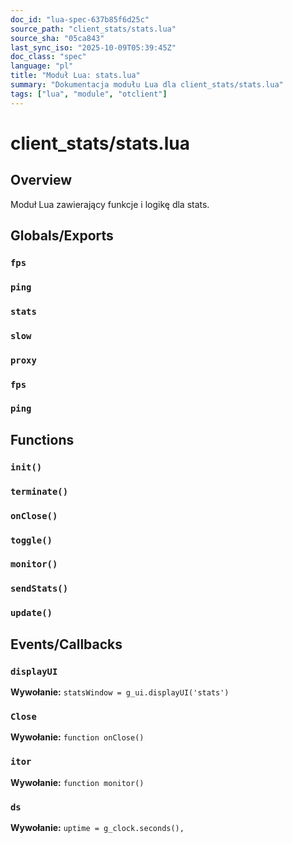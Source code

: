 ```yaml
---
doc_id: "lua-spec-637b85f6d25c"
source_path: "client_stats/stats.lua"
source_sha: "05ca843"
last_sync_iso: "2025-10-09T05:39:45Z"
doc_class: "spec"
language: "pl"
title: "Moduł Lua: stats.lua"
summary: "Dokumentacja modułu Lua dla client_stats/stats.lua"
tags: ["lua", "module", "otclient"]
---
```


# client_stats/stats.lua

## Overview

Moduł Lua zawierający funkcje i logikę dla stats.

## Globals/Exports

### `fps`

### `ping`

### `stats`

### `slow`

### `proxy`

### `fps`

### `ping`

## Functions

### `init()`

### `terminate()`

### `onClose()`

### `toggle()`

### `monitor()`

### `sendStats()`

### `update()`

## Events/Callbacks

### `displayUI`

**Wywołanie:** `statsWindow = g_ui.displayUI('stats')`

### `Close`

**Wywołanie:** `function onClose()`

### `itor`

**Wywołanie:** `function monitor()`

### `ds`

**Wywołanie:** `uptime = g_clock.seconds(),`
